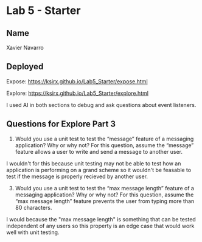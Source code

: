 # Lab 5 - Starter

## Name

Xavier Navarro

## Deployed

Expose: https://ksirx.github.io/Lab5_Starter/expose.html

Explore: https://ksirx.github.io/Lab5_Starter/explore.html

I used AI in both sections to debug and ask questions about event listeners.

## Questions for Explore Part 3

1) Would you use a unit test to test the “message” feature of a messaging application? Why or why not? For this question, assume the “message” feature allows a user to write and send a message to another user.

I wouldn't for this because unit testing may not be able to test how an application is performing on a grand scheme so it wouldn't be feasable to test if the message is properly recieved by another user.

3) Would you use a unit test to test the “max message length” feature of a messaging application? Why or why not? For this question, assume the “max message length” feature prevents the user from typing more than 80 characters.

I would because the "max message length" is something that can be tested independent of any users so this property is an edge case that would work well with unit testing.
